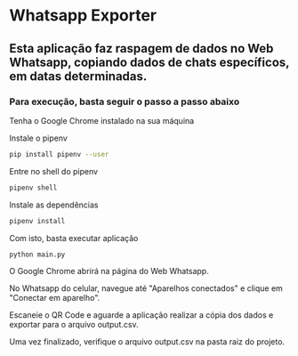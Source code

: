 # Whatsapp Exporter

## Esta aplicação faz raspagem de dados no Web Whatsapp, copiando dados de chats específicos, em datas determinadas.

### Para execução, basta seguir o passo a passo abaixo

Tenha o Google Chrome instalado na sua máquina

Instale o pipenv

```bash
pip install pipenv --user
```

Entre no shell do pipenv

```bash
pipenv shell
```

Instale as dependências

```bash
pipenv install
```

Com isto, basta executar aplicação

```bash
python main.py
```

O Google Chrome abrirá na página do Web Whatsapp. 

No Whatsapp do celular, navegue até "Aparelhos conectados"  e clique em "Conectar em aparelho". 

Escaneie o QR Code e aguarde a aplicação realizar a cópia dos dados e exportar para o arquivo output.csv.

Uma vez finalizado, verifique o arquivo output.csv na pasta raiz do projeto.
